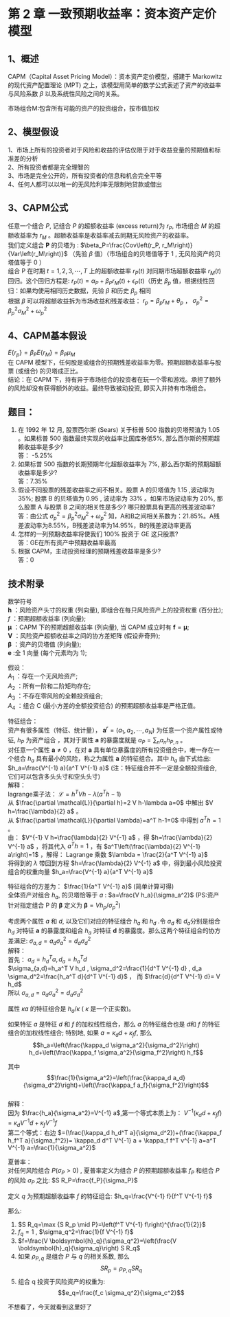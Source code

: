 # 第 2 章 一致预期收益率：资本资产定价模型 
## 1、概述
CAPM（Capital Asset Pricing Model）：资本资产定价模型，搭建于 Markowitz 的现代资产配置理论 (MPT) 之上，该模型用简单的数学公式表述了资产的收益率与风险系数 $\beta$ 以及系统性风险之间的关系。  


市场组合M:包含所有可能的资产的投资组合，按市值加权
## 2、模型假设
1、市场上所有的投资者对于风险和收益的评估仅限于对于收益变量的预期值和标准差的分析   
2、所有投资者都是完全理智的   
3、市场是完全公开的，所有投资者的信息和机会完全平等   
4、任何人都可以以唯一的无风险利率无限制地贷款或借出

## 3、CAPM公式
任意一个组合 $P$, 记组合 $P$ 的超额收益率 (excess return)为 $r_P$, 市场组合 $M$ 的超额收益率为 $r_M$ 。超额收益率是收益率减去同期无风险资产的收益率。  
我们定义组合 $\mathbf{P}$ 的贝塔为 :
$\beta_P=\frac{Cov\left(r_P, r_M\right)}{Var\left(r_M\right)}$ （先验 $\beta$ 值）（市场组合的贝塔值等于 1 , 无风险资产的贝塔值等于 0 ）   
组合 $\mathrm{P}$ 在时期 $t=1,2,3, \cdots, T$ 上的超额收益率 $r_P(t)$ 对同期市场超额收益率 $r_M(t)$ 回归。这个回归方程是: $r_P(t) = \alpha_P + \beta_P r_M(t) + \epsilon_P(t)$（历史 $\beta_p$ 值，根据线性回归：如果均使用相同历史数据，先验 $\beta$ 和历史 $\beta_p$ 相同   
根据 $\beta$ 可以将超额收益拆为市场收益和残差收益： $r_p=\beta_p r_M+\theta_p$ ， $\sigma_p^2=\beta_p^2 \sigma_M^2+\omega_p^2$   


## 4、CAPM基本假设
$E \{ r_p \} = \beta_P E \{ r_M \} = \beta_P \mu_M$  
在 CAPM 模型下，任何股是或组合的预期残差收益率为零。预期超额收益率与股票 (或组合) 的贝塔成正比。  
结论：在 CAPM 下，持有异于市场组合的投资者在玩一个零和游戏。承担了额外的风险却没有获得额外的收益。最终导致被动投资, 即买入并持有市场组合。

## 题目：
1. 在 1992 年 12 月, 股票西尔斯 (Sears) 关于标普 500 指数的贝塔预淔为 1.05 。如果标普 500 指数最终实现的收益率比国库券低5%, 那么西尔斯的预期超赖收益率是多少?  
答： -5.25%
2. 如果标普 500 指数的长期预期年化超额收益率为 7%, 那么西尔斯的预期超额收益率是多少?   
答：7.35%
3. 假设不同股票的残差收益率之间不相关。股票 A 的贝塔值为 1.15 ,波动率为 35%; 股票 B 的贝塔值为 0.95 , 波动率为 33% 。如果市场波动率为 20%, 那么股票 A 与股票 B 之间的相关性是多少? 哪只股票具有更高的残差波动率?   
答：由公式 $\sigma_p^2=\beta_p^2 \sigma_M^2+\omega_p^2$ 知，A和B之间相关系数为：21.85%。A残差波动率为8.55%，B残差波动率为14.95%，B的残差波动率更高    
4. 怎样的一列预期收益率将使我们 $100 \%$ 投资于 GE 这只股票?   
答：GE在所有资产中预期收益率最高    
6. 根据 CAPM，主动投资经理的预期残差收益率是多少?    
答：0    

## 技术附录
数学符号   
$\boldsymbol{h}$ ：风险资产头寸的权重 (列向量), 即组合在每只风险资产上的投资权重 (百分比);   
$f$ ：预期超额收益率 (列向量);   
$\boldsymbol{\mu}$ ：CAPM 下的预期超额收益率 (列向量), 当 CAPM 成立时有 $\boldsymbol{f}=\boldsymbol{\mu}$;   
$\boldsymbol{V}$ ：风险资产超额收益率之间的协方差矩阵 (假设非奇异);   
$\boldsymbol{\beta}$ ：资产的贝塔值 (列向量);   
$\boldsymbol{e}$ :全 1 向量 (每个元素均为 1);   


假设：   
$A_1$ ：存在一个无风险资产;    
$A_2$ ：所有一阶和二阶矩均存在;   
$A_3$ ：不存在零风险的全赖投资组合;   
$A_4$ ：组合 C (最小方差的全额投资组合) 的预期超额收益率是严格正值。   

特征组合：  
资产有很多属性（特征、统计量）， $\boldsymbol{a}^r=(a_1, a_2, \cdots, a_N)$ 为任意一个资产属性或特征, $h_P$ 为资产组合 ，其对于属性 $\boldsymbol{a}$ 的暴露度就是 $a_P=\sum_n a_n h_{P, n}$ 。    
对任意一个属性 $\boldsymbol{a} \neq 0$ ，在对 $\boldsymbol{a}$ 具有单位暴露度的所有投资组合中，唯一存在一个组合 $h_a$ 具有最小的风险，称之为属性 $\boldsymbol{a}$ 的特征组合。其中 $h_a$ 由下式给出: $h_a=\frac{V^{-1} a}{a^T V^{-1} a}$ (注：特征组合并不一定是全额投资组合, 它们可以包含多头头寸和空头头寸)       
解释：   
lagrange乘子法： $\mathcal{L}=h^T V h-\lambda\left(a^T h-1\right)$    
从 $\frac{\partial \mathcal{L}}{\partial h}=2 V h-\lambda a=0$ 中解出 $V h=\frac{\lambda}{2} a$ 。   
从 $\frac{\partial \mathcal{L}}{\partial \lambda}=a^T h-1=0$ 中得到 $a^T h=1$ 。   
由： $V^{-1} V h=\frac{\lambda}{2} V^{-1} a$ ，得 $h=\frac{\lambda}{2} V^{-1} a$ ，将其代入 $a^T h=1$ ，有 $a^T\left(\frac{\lambda}{2} V^{-1} a\right)=1$  ，解得： Lagrange 乘数 $\lambda = \frac{2}{a^T V^{-1} a}$    
将得到的 $\lambda$ 带回到方程 $h=\frac{\lambda}{2} V^{-1} a$ 中，得到最小风险投资组合的权重向量 $h_a=\frac{V^{-1} a}{a^T V^{-1} a}$

特征组合的方差为： $\frac{1}{a^T V^{-1} a}$ (简单计算可得)    
全体资产对组合 $h_a$, 的贝塔恰等于 $a$ : $a=\frac{V h_a}{\sigma_a^2}$ (PS:资产针对指定组合 $\mathrm{P}$ 的 $\boldsymbol{\beta}$ 定义为 $\boldsymbol{\beta}=V h_p / \sigma_p^2$)   

考虑两个属性 $a$ 和 $d$, 以及它们对应的特征组合 $h_a$ 和 $h_d$ .令 $a_d$ 和 $d_a$分别是组合 $h_d$ 对特征 $\boldsymbol{a}$ 的暴露度和组合 $h_a$ 对特征 $\boldsymbol{d}$ 的暴露度。那么这两个特征组合的协方差满足: $\sigma_{a, d}=a_d \sigma_a^2=d_a \sigma_d^2$   
解释：   
首先： $a_d=h_d^T a , d_a=h_a^T d$   
$\sigma_{a,d}=h_a^T V h_d , \sigma_d^2=\frac{1}{d^T V^{-1} d} , d_a \sigma_d^2=\frac{h_a^T d}{d^T V^{-1} d}$ ， 而 $\frac{d}{d^T V^{-1} d}= V h_d$     
所以 $\sigma_{a, d}=a_d \sigma_a^2=d_a \sigma_d^2$   

属性 $\kappa a$ 的特征组合是 $h_a / \kappa$ ( $\kappa$ 是一个正实数)。

如果特征 $a$ 是特征 $d$ 和 $f$ 的加权线性组合，那么 $a$ 的特征组合也是 $d$和 $f$ 的特征组合的加权线性组合; 特别地, 如果 $a=\kappa_d d+\kappa_f f$, 那么
$$h_a=\left(\frac{\kappa_d \sigma_a^2}{\sigma_d^2}\right) h_d+\left(\frac{\kappa_f \sigma_a^2}{\sigma_f^2}\right) h_f$$

其中
$$\frac{1}{\sigma_a^2}=\left(\frac{\kappa_d a_d}{\sigma_d^2}\right)+\left(\frac{\kappa_f a_f}{\sigma_f^2}\right)$$     
解释：     
因为 $\frac{h_a}{\sigma_a^2}=V^{-1} a$,第一个等式本质上为： $V^{-1} (\kappa_d d + \kappa_f f)=\kappa_d V^{-1} d + \kappa_f V^{-1} f$    
第二个等式：右边 $=(\frac{\kappa_d h_d^T a}{\sigma_d^2})+(\frac{\kappa_f h_f^T a}{\sigma_f^2})= \kappa_d d^T V^{-1} a + \kappa_f f^T v^{-1} a=a^T V^{-1} a=\frac{1}{\sigma_a^2}$   


夏普率：   
对任何风险组合 $P\left(\sigma_P>0\right)$ , 夏普率定义为组合 $P$ 的预期超额收益率 $f_P$ 和组合 $P$ 的风险 $\sigma_P$ 之比: $S R_P=\frac{f_P}{\sigma_P}$

定义 $q$ 为预期超额收益率 $f$ 的特征组合: $h_q=\frac{V^{-1} f}{f^T V^{-1} f}$

那么:   
1. $S R_q=\max {S R_p \mid P}=\left(f^T V^{-1} f\right)^{\frac{1}{2}}$    
2. $f_q=1$ , $\sigma_q^2=\frac{1}{f V^{-1} f}$        
3. $f=\frac{V \boldsymbol{h}_q}{\sigma_q^2}=\left(\frac{V \boldsymbol{h}_q}{\sigma_q}\right) S R_q$
4. 如果 $\rho_{P, q}$ 是组合 $P$ 与 $q$ 的相关系数, 那么
$$S R_p=\rho_{P, q} S R_q$$
5. 组合 $\mathrm{q}$ 投资于风险资产的权重为:
$$e_q=\frac{f_c \sigma_q^2}{\sigma_c^2}$$


不想看了，今天就看到这里好了


